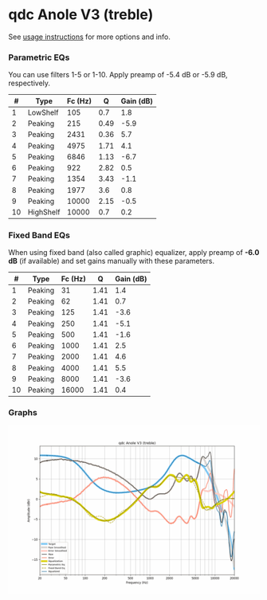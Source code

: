 # qdc Anole V3 (treble)
See [usage instructions](https://github.com/jaakkopasanen/AutoEq#usage) for more options and info.

### Parametric EQs
You can use filters 1-5 or 1-10. Apply preamp of -5.4 dB or -5.9 dB, respectively.

|   # | Type      |   Fc (Hz) |    Q |   Gain (dB) |
|-----|-----------|-----------|------|-------------|
|   1 | LowShelf  |       105 | 0.7  |         1.8 |
|   2 | Peaking   |       215 | 0.49 |        -5.9 |
|   3 | Peaking   |      2431 | 0.36 |         5.7 |
|   4 | Peaking   |      4975 | 1.71 |         4.1 |
|   5 | Peaking   |      6846 | 1.13 |        -6.7 |
|   6 | Peaking   |       922 | 2.82 |         0.5 |
|   7 | Peaking   |      1354 | 3.43 |        -1.1 |
|   8 | Peaking   |      1977 | 3.6  |         0.8 |
|   9 | Peaking   |     10000 | 2.15 |        -0.5 |
|  10 | HighShelf |     10000 | 0.7  |         0.2 |

### Fixed Band EQs
When using fixed band (also called graphic) equalizer, apply preamp of **-6.0 dB** (if available) and set gains manually with these parameters.

|   # | Type    |   Fc (Hz) |    Q |   Gain (dB) |
|-----|---------|-----------|------|-------------|
|   1 | Peaking |        31 | 1.41 |         1.4 |
|   2 | Peaking |        62 | 1.41 |         0.7 |
|   3 | Peaking |       125 | 1.41 |        -3.6 |
|   4 | Peaking |       250 | 1.41 |        -5.1 |
|   5 | Peaking |       500 | 1.41 |        -1.6 |
|   6 | Peaking |      1000 | 1.41 |         2.5 |
|   7 | Peaking |      2000 | 1.41 |         4.6 |
|   8 | Peaking |      4000 | 1.41 |         5.5 |
|   9 | Peaking |      8000 | 1.41 |        -3.6 |
|  10 | Peaking |     16000 | 1.41 |         0.4 |

### Graphs
![](./qdc%20Anole%20V3%20(treble).png)
